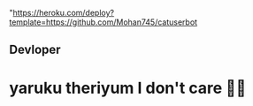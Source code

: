 "https://heroku.com/deploy?template=https://github.com/Mohan745/catuserbot

## Devloper
# yaruku theriyum I don't care 🤣🤡
